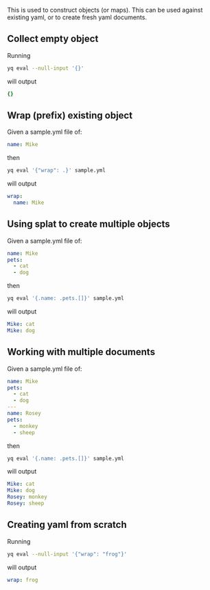 This is used to construct objects (or maps). This can be used against existing yaml, or to create fresh yaml documents.
## Collect empty object
Running
```bash
yq eval --null-input '{}'
```
will output
```yaml
{}
```

## Wrap (prefix) existing object
Given a sample.yml file of:
```yaml
name: Mike
```
then
```bash
yq eval '{"wrap": .}' sample.yml
```
will output
```yaml
wrap:
  name: Mike
```

## Using splat to create multiple objects
Given a sample.yml file of:
```yaml
name: Mike
pets:
  - cat
  - dog
```
then
```bash
yq eval '{.name: .pets.[]}' sample.yml
```
will output
```yaml
Mike: cat
Mike: dog
```

## Working with multiple documents
Given a sample.yml file of:
```yaml
name: Mike
pets:
  - cat
  - dog
---
name: Rosey
pets:
  - monkey
  - sheep
```
then
```bash
yq eval '{.name: .pets.[]}' sample.yml
```
will output
```yaml
Mike: cat
Mike: dog
Rosey: monkey
Rosey: sheep
```

## Creating yaml from scratch
Running
```bash
yq eval --null-input '{"wrap": "frog"}'
```
will output
```yaml
wrap: frog
```

